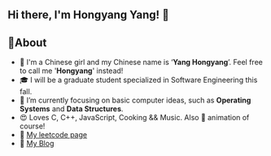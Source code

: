 ## Hi there, I'm Hongyang Yang! 👋

<!--

Here are some ideas to get you started:

- 🔭 I’m currently working on ...
- 🌱 I’m currently learning ...
- 👯 I’m looking to collaborate on ...
- 🤔 I’m looking for help with ...
- 💬 Ask me about ...
- 📫 How to reach me: ...
- 😄 Pronouns: ...
- ⚡ Fun fact: ...d
-->
## 🚀About
* 👩 I'm a Chinese girl and my Chinese name is ‘**Yang Hongyang**’. Feel free to call me '**Hongyang**' instead!
* 🎓 I will be a graduate student specialized in Software Engineering this fall.
* 👀 I’m currently focusing on basic computer ideas, such as **Operating Systems** and **Data Structures**.
* 😍 Loves C, C++, JavaScript, Cooking && Music. Also 💖 animation of course!
* 📒 [My leetcode page](https://leetcode-cn.com/u/hongyang-yang/)
* 📓 [My Blog](https://yanghongyang.github.io/)

